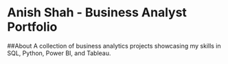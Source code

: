 # Anish Shah - Business Analyst Portfolio
##About
A collection of business analytics projects showcasing my skills in SQL, Python, Power BI, and Tableau.
